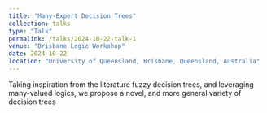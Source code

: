 ```yaml
---
title: "Many-Expert Decision Trees"
collection: talks
type: "Talk"
permalink: /talks/2024-10-22-talk-1
venue: "Brisbane Logic Workshop"
date: 2024-10-22
location: "University of Queensland, Brisbane, Queensland, Australia"
---
```


Taking inspiration from the literature fuzzy decision trees, and leveraging many-valued logics, we propose a novel, and more general variety of decision trees